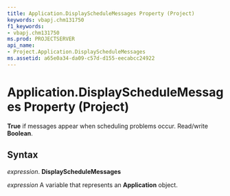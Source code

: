 ```yaml
---
title: Application.DisplayScheduleMessages Property (Project)
keywords: vbapj.chm131750
f1_keywords:
- vbapj.chm131750
ms.prod: PROJECTSERVER
api_name:
- Project.Application.DisplayScheduleMessages
ms.assetid: a65e0a34-da09-c57d-d155-eecabcc24922
---
```



# Application.DisplayScheduleMessages Property (Project)

 **True** if messages appear when scheduling problems occur. Read/write **Boolean**.


## Syntax

 _expression_. **DisplayScheduleMessages**

 _expression_ A variable that represents an **Application** object.



